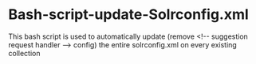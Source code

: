 # Bash-script-update-Solrconfig.xml
This bash script is used to automatically update (remove &lt;!-- suggestion request handler --> config) the entire solrconfig.xml on every existing collection
